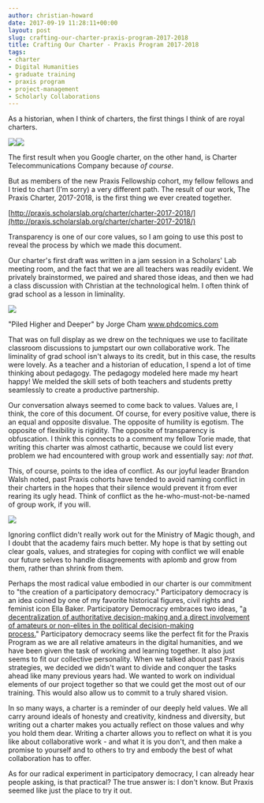 ```yaml
---
author: christian-howard
date: 2017-09-19 11:28:11+00:00
layout: post
slug: crafting-our-charter-praxis-program-2017-2018
title: Crafting Our Charter - Praxis Program 2017-2018
tags:
- charter
- Digital Humanities
- graduate training
- praxis program
- project-management
- Scholarly Collaborations
---
```


As a historian, when I think of charters, the first things I think of are royal charters.




![](http://scholarslab.org/wp-content/uploads/2017/09/Virginia-Company-charter-16061-300x208.jpg)![](http://scholarslab.org/wp-content/uploads/2017/09/pocahontas-21-300x174.png)




The first result when you Google charter, on the other hand, is Charter Telecommunications Company because _of course_.


But as members of the new Praxis Fellowship cohort, my fellow fellows and I tried to chart (I’m sorry) a very different path. The result of our work, The Praxis Charter, 2017-2018, is the first thing we ever created together.

[http://praxis.scholarslab.org/charter/charter-2017-2018/](http://praxis.scholarslab.org/charter/charter-2017-2018/)

Transparency is one of our core values, so I am going to use this post to reveal the process by which we made this document.

Our charter's first draft was written in a jam session in a Scholars' Lab meeting room, and the fact that we are all teachers was readily evident. We privately brainstormed, we paired and shared those ideas, and then we had a class discussion with Christian at the technological helm. I often think of grad school as a lesson in liminality.

![](http://scholarslab.org/wp-content/uploads/2017/09/0bc2317892d97c002c86f61fd5fa3aba-300x130.jpg)


"Piled Higher and Deeper" by Jorge Cham www.phdcomics.com


That was on full display as we drew on the techniques we use to facilitate classroom discussions to jumpstart our own collaborative work. The liminality of grad school isn't always to its credit, but in this case, the results were lovely. As a teacher and a historian of education, I spend a lot of time thinking about pedagogy. The pedagogy modeled here made my heart happy! We melded the skill sets of both teachers and students pretty seamlessly to create a productive partnership.

Our conversation always seemed to come back to values. Values are, I think, the core of this document. Of course, for every positive value, there is an equal and opposite disvalue. The opposite of humility is egotism. The opposite of flexibility is rigidity. The opposite of transparency is obfuscation. I think this connects to a comment my fellow Torie made, that writing this charter was almost cathartic, because we could list every problem we had encountered with group work and essentially say: _not that_.

This, of course, points to the idea of conflict. As our joyful leader Brandon Walsh noted, past Praxis cohorts have tended to avoid naming conflict in their charters in the hopes that their silence would prevent it from ever rearing its ugly head. Think of conflict as the he-who-must-not-be-named of group work, if you will.

![](http://scholarslab.org/wp-content/uploads/2017/09/AAEAAQAAAAAAAAiEAAAAJDk1Yjg4OTEzLTg0MzQtNDYwYi1iZjM4LWE5ZjFjZGNhNzkwYw-300x161.jpg)

Ignoring conflict didn't really work out for the Ministry of Magic though, and I doubt that the academy fairs much better. My hope is that by setting out clear goals, values, and strategies for coping with conflict we will enable our future selves to handle disagreements with aplomb and grow from them, rather than shrink from them.

Perhaps the most radical value embodied in our charter is our commitment to "the creation of a participatory democracy." Participatory democracy is an idea coined by one of my favorite historical figures, civil rights and feminist icon Ella Baker. Participatory Democracy embraces two ideas, "[a decentralization of authoritative decision-making and a direct involvement of amateurs or non-elites in the political decision-making process.](https://www.american.edu/spa/publicpurpose/upload/Partcipatory-Democracy-The-Bridge-from-Civil-Rights-to-Women-s-Liberation.pdf)" Participatory democracy seems like the perfect fit for the Praxis Program as we are all relative amateurs in the digital humanities, and we have been given the task of working and learning together. It also just seems to fit our collective personality. When we talked about past Praxis strategies, we decided we didn't want to divide and conquer the tasks ahead like many previous years had. We wanted to work on individual elements of our project together so that we could get the most out of our training. This would also allow us to commit to a truly shared vision.

In so many ways, a charter is a reminder of our deeply held values. We all carry around ideals of honesty and creativity, kindness and diversity, but writing out a charter makes you actually reflect on those values and why you hold them dear. Writing a charter allows you to reflect on what it is you like about collaborative work - and what it is you don't, and then make a promise to yourself and to others to try and embody the best of what collaboration has to offer.

As for our radical experiment in participatory democracy, I can already hear people asking, is that practical? The true answer is: I don't know. But Praxis seemed like just the place to try it out.


